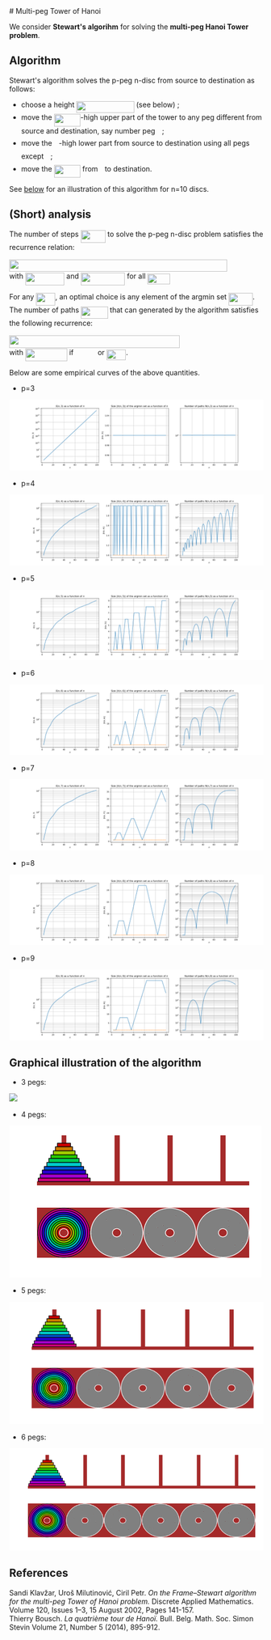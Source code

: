 <html>
<head>
<script type="text/javascript"
        src="https://cdnjs.cloudflare.com/ajax/libs/mathjax/2.7.0/MathJax.js?config=TeX-AMS_CHTML"></script>
</head>	
<body>
# Multi-peg Tower of Hanoi

We consider **Stewart's algorihm** for solving the **multi-peg Hanoi Tower problem**.

## Algorithm

Stewart's algorithm solves the p-peg n-disc from source to destination as follows:

- choose a height <img src="https://rawgit.com/brunoscherrer/multipegtowerofhanoi/master/svgs/63e69e544b11c8bcd7169f4557a17863.svg?invert_in_darkmode" align=middle width=114.46083pt height=22.83138pt/> (see below) ;
- move the <img src="https://rawgit.com/brunoscherrer/multipegtowerofhanoi/master/svgs/fc0695d139dc2d486dbfe6abf8b0340e.svg?invert_in_darkmode" align=middle width=52.214745pt height=24.6576pt/>-high upper part of the tower to any peg different from source and destination, say number peg <img src="https://rawgit.com/brunoscherrer/multipegtowerofhanoi/master/svgs/77a3b857d53fb44e33b53e4c8b68351a.svg?invert_in_darkmode" align=middle width=5.663295pt height=21.68331pt/> ;
- move the <img src="https://rawgit.com/brunoscherrer/multipegtowerofhanoi/master/svgs/2ad9d098b937e46f9f58968551adac57.svg?invert_in_darkmode" align=middle width=9.471165pt height=22.83138pt/>-high lower part from source to destination using all pegs except <img src="https://rawgit.com/brunoscherrer/multipegtowerofhanoi/master/svgs/77a3b857d53fb44e33b53e4c8b68351a.svg?invert_in_darkmode" align=middle width=5.663295pt height=21.68331pt/> ;
- move the <img src="https://rawgit.com/brunoscherrer/multipegtowerofhanoi/master/svgs/fc0695d139dc2d486dbfe6abf8b0340e.svg?invert_in_darkmode" align=middle width=52.214745pt height=24.6576pt/> from <img src="https://rawgit.com/brunoscherrer/multipegtowerofhanoi/master/svgs/77a3b857d53fb44e33b53e4c8b68351a.svg?invert_in_darkmode" align=middle width=5.663295pt height=21.68331pt/> to destination.

See [below](#anim) for an illustration of this algorithm for n=10 discs.

## (Short) analysis

The number of steps <img src="https://rawgit.com/brunoscherrer/multipegtowerofhanoi/master/svgs/871b1970b5c0856a808bf55bf945d65d.svg?invert_in_darkmode" align=middle width=49.25613pt height=24.6576pt/> to solve the p-peg n-disc problem satisfies the recurrence relation:

<img src="https://rawgit.com/brunoscherrer/multipegtowerofhanoi/master/svgs/3ca362e1c8aba57ee6158644d5c68161.svg?invert_in_darkmode" align=middle width=431.898555pt height=24.6576pt/> <br>
with <img src="https://rawgit.com/brunoscherrer/multipegtowerofhanoi/master/svgs/8296ec3ea4a7d9ff0544ab37d62c46a3.svg?invert_in_darkmode" align=middle width=77.694045pt height=24.6576pt/> and <img src="https://rawgit.com/brunoscherrer/multipegtowerofhanoi/master/svgs/c594feb0a875846167462e62c89d095a.svg?invert_in_darkmode" align=middle width=87.56088pt height=24.6576pt/> for all <img src="https://rawgit.com/brunoscherrer/multipegtowerofhanoi/master/svgs/0aff5817ce8bca3361dd53d702450634.svg?invert_in_darkmode" align=middle width=44.569965pt height=21.18732pt/>

For any <img src="https://rawgit.com/brunoscherrer/multipegtowerofhanoi/master/svgs/4a7904636f1a65178b5330484196fa32.svg?invert_in_darkmode" align=middle width=38.22885pt height=24.6576pt/>, an optimal choice is any element of the argmin set <img src="https://rawgit.com/brunoscherrer/multipegtowerofhanoi/master/svgs/5f7ac9a9c839c8f9190dc5ee3e558ddb.svg?invert_in_darkmode" align=middle width=47.700015pt height=24.6576pt/>.
The number of paths <img src="https://rawgit.com/brunoscherrer/multipegtowerofhanoi/master/svgs/8e73e453a97fff6cbf5eeabbd78d49e4.svg?invert_in_darkmode" align=middle width=53.228835pt height=24.6576pt/> that can generated by the algorithm satisfies the following recurrence:

<img src="https://rawgit.com/brunoscherrer/multipegtowerofhanoi/master/svgs/1df215319f37778c2d2e933b7a520dc3.svg?invert_in_darkmode" align=middle width=337.982205pt height=24.65793pt/> <br>
with <img src="https://rawgit.com/brunoscherrer/multipegtowerofhanoi/master/svgs/609eb0a296db18064b5d4f5952c80693.svg?invert_in_darkmode" align=middle width=83.36559pt height=24.6576pt/> if <img src="https://rawgit.com/brunoscherrer/multipegtowerofhanoi/master/svgs/64a663a38abcc84dacb4a6eaf1033306.svg?invert_in_darkmode" align=middle width=40.05507pt height=17.72397pt/> or <img src="https://rawgit.com/brunoscherrer/multipegtowerofhanoi/master/svgs/333609c964d3d78f55dc02ff5b8831af.svg?invert_in_darkmode" align=middle width=38.407545pt height=21.18732pt/>.

Below are some empirical curves of the above quantities.

- p=3

![](p=3.png)

- p=4

![](p=4.png)

- p=5

![](p=5.png)

- p=6

![](p=6.png)

- p=7

![](p=7.png)

- p=8

![](p=8.png)

- p=9

![](p=9.png)




## Graphical illustration of the algorithm <a name="anim"></a>

- 3 pegs:

![](10_3.gif)

- 4 pegs:

![](10_4.gif)

- 5 pegs:

![](10_5.gif)

- 6 pegs:

![](10_6.gif)

## References

Sandi Klavžar, Uroš Milutinović, Ciril Petr. *On the Frame–Stewart algorithm for the multi-peg Tower of Hanoi problem.* Discrete Applied Mathematics. Volume 120, Issues 1–3, 15 August 2002, Pages 141-157.<br>
Thierry Bousch. *La quatrième tour de Hanoï.* Bull. Belg. Math. Soc. Simon Stevin Volume 21, Number 5 (2014), 895-912.<br>

</body>
</html>
